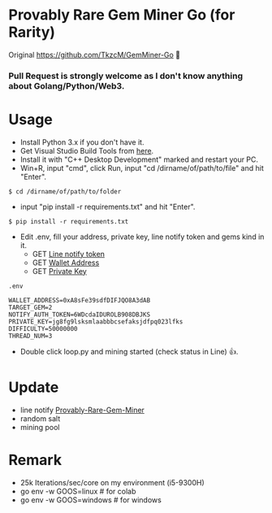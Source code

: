 # Provably Rare Gem Miner Go (for Rarity)
Original https://github.com/TkzcM/GemMiner-Go  :hugs:

### Pull Request is strongly welcome as I don't know anything about Golang/Python/Web3.

# Usage
- Install Python 3.x if you don't have it.
- Get Visual Studio Build Tools from [here](https://visualstudio.microsoft.com/thank-you-downloading-visual-studio/?sku=BuildTools&rel=16).
- Install it with "C++ Desktop Development" marked and restart your PC.
- Win+R, input "cmd", click Run, input "cd /dirname/of/path/to/file" and hit "Enter".
```
$ cd /dirname/of/path/to/folder
```
- input "pip install -r requirements.txt" and hit "Enter".
```
$ pip install -r requirements.txt
```
- Edit .env, fill your address, private key, line notify token and gems kind in it.
  - GET [Line notify token](https://notify-bot.line.me/en/)
  - GET [Wallet Address](https://metamask.zendesk.com/hc/en-us/articles/360015289512-How-to-copy-your-MetaMask-account-public-address-)
  - GET [Private Key](https://metamask.zendesk.com/hc/en-us/articles/360015289632-How-to-Export-an-Account-Private-Key)
```
.env

WALLET_ADDRESS=0xA8sFe39sdfDIFJQO8A3dAB
TARGET_GEM=2
NOTIFY_AUTH_TOKEN=6WDcdaIDUROLB908DBJKS
PRIVATE_KEY=jg8fg9lsksmlaabbbcsefaksjdfpq023lfks
DIFFICULTY=50000000
THREAD_NUM=3
```
- Double click loop.py and mining started (check status in Line) :+1:.


# Update
- line notify [Provably-Rare-Gem-Miner](https://github.com/yoyoismee/Provably-Rare-Gem-Miner?fbclid=IwAR1OPzzuoDxHGWdilWADvwNBYF7-9yZLCOLp-a6gj6FFLQxqKPHFWulpG-g)
- random salt
- mining pool

# Remark
- 25k Iterations/sec/core on my environment (i5-9300H)
- go env -w GOOS=linux # for colab
- go env -w GOOS=windows # for windows
